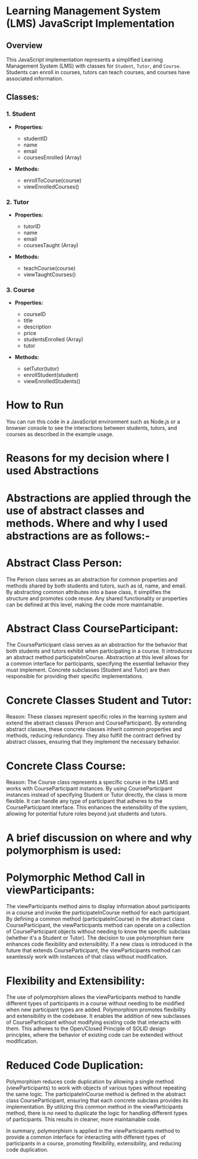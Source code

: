 # Learning Management System (LMS) JavaScript Implementation

## Overview

This JavaScript implementation represents a simplified Learning Management System (LMS) with classes for `Student`, `Tutor`, and `Course`. Students can enroll in courses, tutors can teach courses, and courses have associated information.

## Classes:

### 1. Student

- **Properties:**
  - studentID
  - name
  - email
  - coursesEnrolled (Array)

- **Methods:**
  - enrollToCourse(course)
  - viewEnrolledCourses()

### 2. Tutor

- **Properties:**
  - tutorID
  - name
  - email
  - coursesTaught (Array)

- **Methods:**
  - teachCourse(course)
  - viewTaughtCourses()

### 3. Course

- **Properties:**
  - courseID
  - title
  - description
  - price
  - studentsEnrolled (Array)
  - tutor

- **Methods:**
  - setTutor(tutor)
  - enrollStudent(student)
  - viewEnrolledStudents()

# How to Run
You can run this code in a JavaScript environment such as Node.js or a browser console to see the interactions between students, tutors, and courses as described in the example usage.



# Reasons for my decision where I used Abstractions

# Abstractions are applied through the use of abstract classes and methods. Where and why I used abstractions are as follows:-

# Abstract Class Person: 
The Person class serves as an abstraction for common properties and methods shared by both students and tutors, such as id, name, and email.
By abstracting common attributes into a base class, it simplifies the structure and promotes code reuse. Any shared functionality or properties can be defined at this level, making the code more maintainable.

# Abstract Class CourseParticipant:
The CourseParticipant class serves as an abstraction for the behavior that both students and tutors exhibit when participating in a course. It introduces an abstract method participateInCourse.
Abstraction at this level allows for a common interface for participants, specifying the essential behavior they must implement. Concrete subclasses (Student and Tutor) are then responsible for providing their specific implementations.

# Concrete Classes Student and Tutor:
Reason: These classes represent specific roles in the learning system and extend the abstract classes (Person and CourseParticipant).
By extending abstract classes, these concrete classes inherit common properties and methods, reducing redundancy. They also fulfill the contract defined by abstract classes, ensuring that they implement the necessary behavior.

# Concrete Class Course:
Reason: The Course class represents a specific course in the LMS and works with CourseParticipant instances.
By using CourseParticipant instances instead of specifying Student or Tutor directly, the class is more flexible. It can handle any type of participant that adheres to the CourseParticipant interface. This enhances the extensibility of the system, allowing for potential future roles beyond just students and tutors.


# A brief discussion on where and why polymorphism is used:

# Polymorphic Method Call in viewParticipants: 
The viewParticipants method aims to display information about participants in a course and invoke the participateInCourse method for each participant.
By defining a common method (participateInCourse) in the abstract class CourseParticipant, the viewParticipants method can operate on a collection of CourseParticipant objects without needing to know the specific subclass (whether it's a Student or Tutor). The decision to use polymorphism here enhances code flexibility and extensibility. If a new class is introduced in the future that extends CourseParticipant, the viewParticipants method can seamlessly work with instances of that class without modification.

# Flexibility and Extensibility:
The use of polymorphism allows the viewParticipants method to handle different types of participants in a course without needing to be modified when new participant types are added.
Polymorphism promotes flexibility and extensibility in the codebase. It enables the addition of new subclasses of CourseParticipant without modifying existing code that interacts with them. This adheres to the Open/Closed Principle of SOLID design principles, where the behavior of existing code can be extended without modification.

# Reduced Code Duplication:
Polymorphism reduces code duplication by allowing a single method (viewParticipants) to work with objects of various types without repeating the same logic.
The participateInCourse method is defined in the abstract class CourseParticipant, ensuring that each concrete subclass provides its implementation. By utilizing this common method in the viewParticipants method, there is no need to duplicate the logic for handling different types of participants. This results in cleaner, more maintainable code.

In summary, polymorphism is applied in the viewParticipants method to provide a common interface for interacting with different types of participants in a course, promoting flexibility, extensibility, and reducing code duplication.
